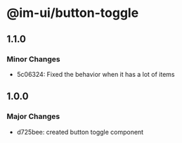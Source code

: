 # @im-ui/button-toggle

## 1.1.0

### Minor Changes

- 5c06324: Fixed the behavior when it has a lot of items

## 1.0.0

### Major Changes

- d725bee: created button toggle component
